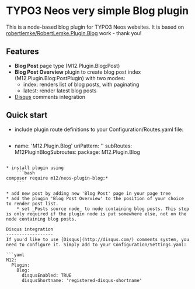 TYPO3 Neos very simple Blog plugin
==================================

This is a node-based blog plugin for TYPO3 Neos websites. It is based on [robertlemke/RobertLemke.Plugin.Blog](https://github.com/robertlemke/RobertLemke.Plugin.Blog) work - thank you!

Features
--------
* **Blog Post** page type (M12.Plugin.Blog:Post)
* **Blog Post Overview** plugin to create blog post index (M12.Plugin.Blog:PostPlugin) with two modes:
    * index: renders list of blog posts, with paginating
    * latest: render latest blog posts
* [Disqus](http://disqus.com/) comments integration


Quick start
-----------

* include plugin route definitions to your Configuration/Routes.yaml file:
    ```yaml
-
  name: 'M12.Plugin.Blog'
  uriPattern: '<M12PluginBlogSubroutes>'
  subRoutes:
    M12PluginBlogSubroutes:
      package: M12.Plugin.Blog
```

* install plugin using
    ```bash
composer require m12/neos-plugin-blog:*
    ```

* add new post by adding new 'Blog Post' page in your page tree
* add the plugin 'Blog Post Overview' to the position of your choice to render post list.
    * set _Posts source node_ to node containing blog posts. This step is only required if the plugin node is put somewhere else, not on the node containing blog posts.

Disqus integration
------------------
If you'd like to use [Disqus](http://disqus.com/) comments system, you need to configure it. Simply add to your Configuration/Settings.yaml:

```yaml
M12:
  Plugin:
    Blog:
      disqusEnabled: TRUE
      disqusShortname: 'registered-disqus-shortname'
```
